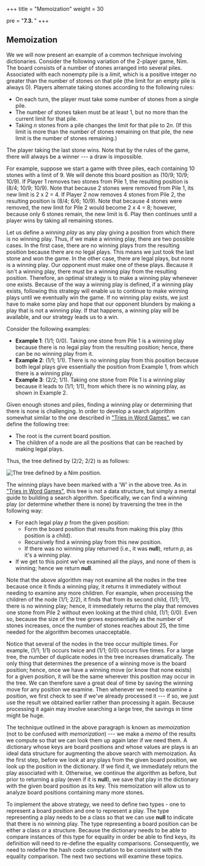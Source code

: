 +++
title = "Memoization"
weight = 30

pre = "<b>7.3. </b>"
+++

## Memoization

We we will now present an example of a common technique involving
dictionaries. Consider the following variation of the 2-player game,
Nim. The board consists of a number of stones arranged into several
piles. Associated with each nonempty pile is a *limit*, which is a
positive integer no greater than the number of stones on that pile (the
limit for an empty pile is always 0). Players alternate taking stones
according to the following rules:

  - On each turn, the player must take some number of stones from a
    single pile.
  - The number of stones taken must be at least 1, but no more than the
    current limit for that pile.
  - Taking *n* stones from a pile changes the limit for that pile to
    2*n*. (If this limit is more than the number of stones remaining on
    that pile, the new limit is the number of stones remaining.)

The player taking the last stone wins. Note that by the rules of the
game, there will always be a winner --- a draw is impossible.

For example, suppose we start a game with three piles, each containing
10 stones with a limit of 9. We will denote this board position as
(10/9; 10/9; 10/9). If Player 1 removes two stones from Pile 1, the
resulting position is (8/4; 10/9; 10/9). Note that because 2 stones were
removed from Pile 1, its new limit is 2 x 2 = 4. If Player 2
now removes 4 stones from Pile 2, the resulting position is (8/4; 6/6;
10/9). Note that because 4 stones were removed, the new limit for Pile 2
would become 2 x 4 = 8; however, because only 6 stones
remain, the new limit is 6. Play then continues until a player wins by
taking all remaining stones.

Let us define a *winning play* as any play giving a position from which
there is no winning play. Thus, if we make a winning play, there are two
possible cases. In the first case, there are no winning plays from the
resulting position because there are no legal plays. This means we just
took the last stone and won the game. In the other case, there are legal
plays, but none is a winning play. Our opponent must make one of these
plays. Because it isn't a winning play, there must be a winning play
from the resulting position. Therefore, an optimal strategy is to make a
winning play whenever one exists. Because of the way a winning play is
defined, if a winning play exists, following this strategy will enable
us to continue to make winning plays until we eventually win the game.
If no winning play exists, we just have to make some play and hope that
our opponent blunders by making a play that is not a winning play. If
that happens, a winning play will be available, and our strategy leads
us to a win.

Consider the following examples:

  - **Example 1**: (1/1; 0/0). Taking one stone from Pile 1 is a winning
    play because there is no legal play from the resulting position;
    hence, there can be no winning play from it.
  - **Example 2**: (1/1; 1/1). There is no winning play from this
    position because both legal plays give essentially the position from
    Example 1, from which there is a winning play.
  - **Example 3**: (2/2; 1/1). Taking one stone from Pile 1 is a winning
    play because it leads to (1/1; 1/1), from which there is no winning
    play, as shown in Example 2.

Given enough stones and piles, finding a winning play or determining
that there is none is challenging. In order to develop a search
algorithm somewhat similar to the one described in ["Tries in Word Games"](/trees/tries/word-games), we can define the
following tree:

  - The root is the current board position.
  - The children of a node are all the positions that can be reached by
    making legal plays.

Thus, the tree defined by (2/2; 2/2) is as follows:

![The tree defined by a Nim position.](nim-tree.jpg)

The winning plays have been marked with a 'W' in the above tree. As in
["Tries in Word Games"](/trees/tries/word-games),
this tree is not a data structure, but simply a mental guide to building
a search algorithm. Specifically, we can find a winning play (or
determine whether there is none) by traversing the tree in the following
way:

  - For each legal play *p* from the given position:
      - Form the board position that results from making this play (this
        position is a child).
      - Recursively find a winning play from this new position.
      - If there was no winning play returned (i.e., it was **null**),
        return *p*, as it's a winning play.
  - If we get to this point we've examined all the plays, and none of
    them is winning; hence we return **null**.

Note that the above algorithm may not examine all the nodes in the tree
because once it finds a winning play, it returns it immediately without
needing to examine any more children. For example, when processing the
children of the node (1/1; 2/2), it finds that from its second child,
(1/1; 1/1), there is no winning play; hence, it immediately returns the
play that removes one stone from Pile 2 without even looking at the
third child, (1/1; 0/0). Even so, because the size of the tree grows
exponentially as the number of stones increases, once the number of
stones reaches about 25, the time needed for the algorithm becomes
unacceptable.

Notice that several of the nodes in the tree occur multiple times. For
example, (1/1; 1/1) occurs twice and (1/1; 0/0) occurs five times. For a
large tree, the number of duplicate nodes in the tree increases
dramatically. The only thing that determines the presence of a winning
move is the board position; hence, once we have a winning move (or know
that none exists) for a given position, it will be the same wherever
this position may occur in the tree. We can therefore save a great deal
of time by saving the winning move for any position we examine. Then
whenever we need to examine a position, we first check to see if we've
already processed it --- if so, we just use the result we obtained earlier
rather than processing it again. Because processing it again may involve
searching a large tree, the savings in time might be huge.

The technique outlined in the above paragraph is known as *memoization*
(not to be confused with *memorization*) --- we make a *memo* of the
results we compute so that we can look them up again later if we need
them. A dictionary whose keys are board positions and whose values are
plays is an ideal data structure for augmenting the above search with
memoization. As the first step, before we look at any plays from the
given board position, we look up the position in the dictionary. If we
find it, we immediately return the play associated with it. Otherwise,
we continue the algorithm as before, but prior to returning a play (even
if it is **null**), we save that play in the dictionary with the given
board position as its key. This memoization will allow us to analyze
board positions containing many more stones.

To implement the above strategy, we need to define two types - one to
represent a board position and one to represent a play. The type
representing a play needs to be a class so that we can use **null** to
indicate that there is no winning play. The type representing a board
position can be either a class or a structure. Because the dictionary
needs to be able to compare instances of this type for equality in order
be able to find keys, its definition will need to re-define the equality
comparisons. Consequently, we need to redefine the hash code computation
to be consistent with the equality comparison. The next two sections
will examine these topics.
